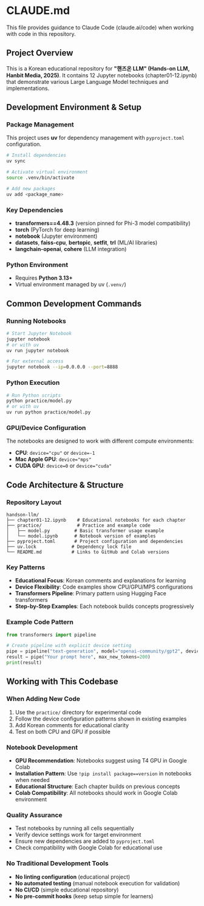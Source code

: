 # CLAUDE.md

This file provides guidance to Claude Code (claude.ai/code) when working with code in this repository.

## Project Overview

This is a Korean educational repository for **"핸즈온 LLM" (Hands-on LLM, Hanbit Media, 2025)**. It contains 12 Jupyter notebooks (chapter01-12.ipynb) that demonstrate various Large Language Model techniques and implementations.

## Development Environment & Setup

### Package Management
This project uses **uv** for dependency management with `pyproject.toml` configuration.

```bash
# Install dependencies
uv sync

# Activate virtual environment
source .venv/bin/activate

# Add new packages
uv add <package_name>
```

### Key Dependencies
- **transformers==4.48.3** (version pinned for Phi-3 model compatibility)
- **torch** (PyTorch for deep learning)
- **notebook** (Jupyter environment)
- **datasets**, **faiss-cpu**, **bertopic**, **setfit**, **trl** (ML/AI libraries)
- **langchain-openai**, **cohere** (LLM integration)

### Python Environment
- Requires **Python 3.13+**
- Virtual environment managed by uv (`.venv/`)

## Common Development Commands

### Running Notebooks
```bash
# Start Jupyter Notebook
jupyter notebook
# or with uv
uv run jupyter notebook

# For external access
jupyter notebook --ip=0.0.0.0 --port=8888
```

### Python Execution
```bash
# Run Python scripts
python practice/model.py
# or with uv
uv run python practice/model.py
```

### GPU/Device Configuration
The notebooks are designed to work with different compute environments:
- **CPU**: `device="cpu"` or `device=-1`
- **Mac Apple GPU**: `device="mps"`
- **CUDA GPU**: `device=0` or `device="cuda"`

## Code Architecture & Structure

### Repository Layout
```
handson-llm/
├── chapter01-12.ipynb    # Educational notebooks for each chapter
├── practice/             # Practice and example code
│   ├── model.py         # Basic transformer usage example
│   └── model.ipynb      # Notebook version of examples
├── pyproject.toml       # Project configuration and dependencies
├── uv.lock             # Dependency lock file
└── README.md           # Links to GitHub and Colab versions
```

### Key Patterns
- **Educational Focus**: Korean comments and explanations for learning
- **Device Flexibility**: Code examples show CPU/GPU/MPS configurations
- **Transformers Pipeline**: Primary pattern using Hugging Face transformers
- **Step-by-Step Examples**: Each notebook builds concepts progressively

### Example Code Pattern
```python
from transformers import pipeline

# Create pipeline with explicit device setting
pipe = pipeline("text-generation", model="openai-community/gpt2", device="cpu")
result = pipe("Your prompt here", max_new_tokens=200)
print(result)
```

## Working with This Codebase

### When Adding New Code
1. Use the `practice/` directory for experimental code
2. Follow the device configuration patterns shown in existing examples
3. Add Korean comments for educational clarity
4. Test on both CPU and GPU if possible

### Notebook Development
- **GPU Recommendation**: Notebooks suggest using T4 GPU in Google Colab
- **Installation Pattern**: Use `!pip install package==version` in notebooks when needed
- **Educational Structure**: Each chapter builds on previous concepts
- **Colab Compatibility**: All notebooks should work in Google Colab environment

### Quality Assurance
- Test notebooks by running all cells sequentially
- Verify device settings work for target environment
- Ensure new dependencies are added to `pyproject.toml`
- Check compatibility with Google Colab for educational use

### No Traditional Development Tools
- **No linting configuration** (educational project)
- **No automated testing** (manual notebook execution for validation)
- **No CI/CD** (simple educational repository)
- **No pre-commit hooks** (keep setup simple for learners)